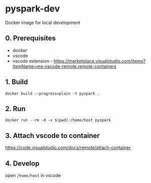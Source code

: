 # pyspark-dev
Docker image for local development

## 0. Prerequisites
- docker
- vscode
- vscode extension - https://marketplace.visualstudio.com/items?itemName=ms-vscode-remote.remote-containers

## 1. Build
```
docker build --progress=plain -t pyspark .
```

## 2. Run
```
docker run --rm -d -v $(pwd):/home/host pyspark
```

## 3. Attach vscode to container
https://code.visualstudio.com/docs/remote/attach-container

## 4. Develop
open `/home/host` in vscode

